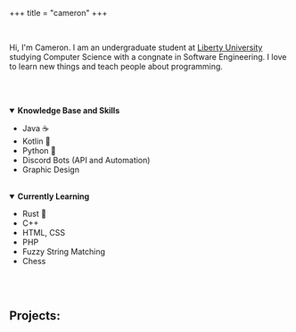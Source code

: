 +++
title = "cameron"
+++

<br>

Hi, I'm Cameron. I am an undergraduate student at [Liberty University](https://www.liberty.edu) studying Computer Science with a congnate in Software Engineering. I love to learn new things and teach people about programming.

<br><br>
<details open>
    <summary>
        <b>
            Knowledge Base and Skills
        </b>
    </summary>

- Java ☕
- Kotlin 💜
- Python 🐍
- Discord Bots (API and Automation)
- Graphic Design
</details>

<br>
<details open>
    <summary>
        <b>
            Currently Learning
        </b>
    </summary>

- Rust 🦀
- C++
- HTML, CSS
- PHP
- Fuzzy String Matching
- Chess

</details>
<br><br>

## Projects:
<br>
<div id="github-data" class="github-data"></div>
<script src="github.js"></script>